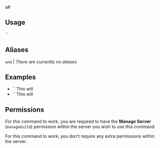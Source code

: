 a# 

## Usage
``

## Aliases
`` and `` | *There are currently no aliases*

## Examples
- `` This will 
- `` This will 

## Permissions
For this command to work, you are required to have the **Manage Server** (`manageGuild`)  permission within the server you wish to use this command.

For this command to work, you don't require any extra permissions within the server.